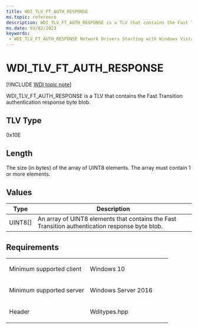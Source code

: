 ```yaml
---
title: WDI_TLV_FT_AUTH_RESPONSE
ms.topic: reference
description: WDI_TLV_FT_AUTH_RESPONSE is a TLV that contains the Fast Transition authentication response byte blob.
ms.date: 03/02/2023
keywords:
 - WDI_TLV_FT_AUTH_RESPONSE Network Drivers Starting with Windows Vista
---
```


# WDI\_TLV\_FT\_AUTH\_RESPONSE

[!INCLUDE [WDI topic note](../includes/wdi-version-warning.md)]


WDI\_TLV\_FT\_AUTH\_RESPONSE is a TLV that contains the Fast Transition authentication response byte blob.

## TLV Type


0x10E

## Length


The size (in bytes) of the array of UINT8 elements. The array must contain 1 or more elements.

## Values


| Type      | Description                                                                                     |
|-----------|-------------------------------------------------------------------------------------------------|
| UINT8\[\] | An array of UINT8 elements that contains the Fast Transition authentication response byte blob. |

 

## Requirements

<table>
<colgroup>
<col width="50%" />
<col width="50%" />
</colgroup>
<tbody>
<tr class="odd">
<td><p>Minimum supported client</p></td>
<td><p>Windows 10</p></td>
</tr>
<tr class="even">
<td><p>Minimum supported server</p></td>
<td><p>Windows Server 2016</p></td>
</tr>
<tr class="odd">
<td><p>Header</p></td>
<td>Wditypes.hpp</td>
</tr>
</tbody>
</table>

 

 





